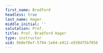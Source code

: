 ```yaml
---
first_name: Bradford
headless: true
last_name: Hager
middle_initial: ''
salutation: Prof.
title: Prof. Bradford Hager
type: instructor
uid: 0b0ef8ef-5794-1e04-e912-e939df5bf856
---
```

